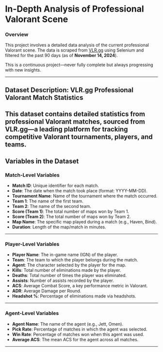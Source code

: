 # In-Depth Analysis of Professional Valorant Scene

### Overview
This project involves a detailed data analysis of the current professional Valorant scene. The data is scraped from [VLR.gg](https://vlr.gg) using Selenium and filtered for the past 90 days (as of **November 14, 2024**).  

This is a continuous project—never fully complete but always progressing with new insights.

---

## Dataset Description: VLR.gg Professional Valorant Match Statistics
This dataset contains detailed statistics from professional Valorant matches, sourced from VLR.gg—a leading platform for tracking competitive Valorant tournaments, players, and teams.
---

## Variables in the Dataset

### **Match-Level Variables**
- **Match ID**: Unique identifier for each match.
- **Date**: The date when the match took place (format: YYYY-MM-DD).
- **Tournament Name**: Name of the tournament where the match occurred.
- **Team 1**: The name of the first team.
- **Team 2**: The name of the second team.
- **Score (Team 1)**: The total number of maps won by Team 1.
- **Score (Team 2)**: The total number of maps won by Team 2.
- **Map Name**: The specific map played during a match (e.g., Haven, Bind).
- **Duration**: Length of the map/match in minutes.

---

### **Player-Level Variables**
- **Player Name**: The in-game name (IGN) of the player.
- **Team**: The team to which the player belongs during the match.
- **Agent**: The character selected by the player for the map.
- **Kills**: Total number of eliminations made by the player.
- **Deaths**: Total number of times the player was eliminated.
- **Assists**: Number of assists recorded by the player.
- **ACS**: Average Combat Score, a key performance metric in Valorant.
- **ADR**: Average Damage per Round.
- **Headshot %**: Percentage of eliminations made via headshots.

---

### **Agent-Level Variables**
- **Agent Name**: The name of the agent (e.g., Jett, Omen).
- **Pick Rate**: Percentage of matches in which the agent was selected.
- **Win Rate**: Percentage of matches won when this agent was used.
- **Average ACS**: The mean ACS for the agent across all matches.

---
